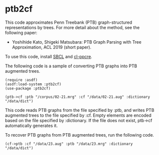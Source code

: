 # ptb2cf
This code approximates Penn Treebank (PTB) graph-structured representations by trees.
For more detail about the method, see the following paper:

* Yoshihide Kato, Shigeki Matsubara: PTB Graph Parsing with Tree Approximation, ACL 2019 (short paper).

To use this code, install [SBCL](http://www.sbcl.org/) and [cl-ppcre](https://edicl.github.io/cl-ppcre/).

The following code is a sample of converting PTB graphs into PTB augmented trees.
```
(require :asdf)
(asdf:load-system :ptb2cf)
(use-package :ptb2cf)

(ptb->cf :ptb "/corpus/02-21.mrg" :cf "/data/02-21.aug" :dictionary "/data/dict")
```
This code reads PTB graphs from the file specified by :ptb, and writes PTB augmented trees to the file specified by :cf.
Empty elements are encoded based on the file specified by :dictionary.
If the file does not exist, ptb->cf automatically generates it.

To recover PTB graphs from PTB augmented trees, run the following code.
```
(cf->ptb :cf "/data/23.aug" :ptb "/data/23.mrg" :dictionary "/data/dict")
```
